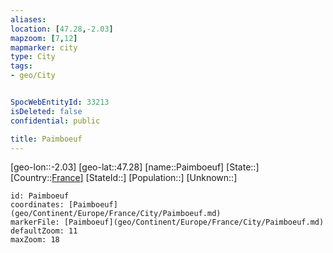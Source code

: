 ```yaml
---
aliases: 
location: [47.28,-2.03]
mapzoom: [7,12] 
mapmarker: city 
type: City
tags:
- geo/City


SpocWebEntityId: 33213
isDeleted: false
confidential: public

title: Paimboeuf
---
```

[geo-lon::-2.03]
[geo-lat::47.28]
[name::Paimboeuf]
[State::]
[Country::[France](geo/Continent/Europe/France.md)]
[StateId::]
[Population::]
[Unknown::]


```leaflet
id: Paimboeuf
coordinates: [Paimboeuf](geo/Continent/Europe/France/City/Paimboeuf.md)
markerFile: [Paimboeuf](geo/Continent/Europe/France/City/Paimboeuf.md)
defaultZoom: 11 
maxZoom: 18
```


